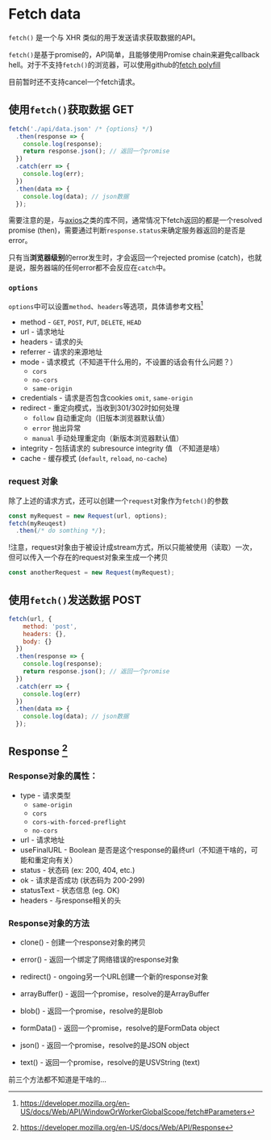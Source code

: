 # Fetch data
`fetch()` 是一个与 XHR 类似的用于发送请求获取数据的API。

`fetch()`是基于promise的，API简单，且能够使用Promise chain来避免callback hell。对于不支持`fetch()`的浏览器，可以使用github的[fetch polyfill](https://github.com/github/fetch)

目前暂时还不支持cancel一个fetch请求。

## 使用`fetch()`获取数据 GET
```javascript
fetch('./api/data.json' /* {options} */)
  .then(response => {
    console.log(response);
    return response.json(); // 返回一个promise
  })
  .catch(err => {
    console.log(err);
  })
  .then(data => {
    console.log(data); // json数据
  });
```

需要注意的是，与[axios](https://github.com/axios/axios)之类的库不同，通常情况下fetch返回的都是一个resolved promise (then)，需要通过判断`response.status`来确定服务器返回的是否是error。

只有当**浏览器级别**的error发生时，才会返回一个rejected promise (catch)，也就是说，服务器端的任何error都不会反应在`catch`中。

### `options`
`options`中可以设置`method`、`headers`等选项，具体请参考文档[^1]

- method - `GET`, `POST`, `PUT`, `DELETE`, `HEAD`
- url - 请求地址
- headers - 请求的头
- referrer - 请求的来源地址
- mode - 请求模式（不知道干什么用的，不设置的话会有什么问题？）
  - `cors`
  - `no-cors`
  - `same-origin`
- credentials - 请求是否包含cookies `omit`, `same-origin`
- redirect - 重定向模式，当收到301/302时如何处理
  - `follow` 自动重定向（旧版本浏览器默认值）
  -  `error` 抛出异常
  - `manual` 手动处理重定向（新版本浏览器默认值）
- integrity - 包括请求的 subresource integrity 值 （不知道是啥）
- cache - 缓存模式 (`default`, `reload`, `no-cache`)

### request 对象

除了上述的请求方式，还可以创建一个`request`对象作为`fetch()`的参数
```javascript
const myRequest = new Request(url, options);
fetch(myReuqest)
  .then(/* do somthing */);
```

!注意，request对象由于被设计成stream方式，所以只能被使用（读取）一次，但可以传入一个存在的request对象来生成一个拷贝
```javascript
const anotherRequest = new Request(myRequest);
```

## 使用`fetch()`发送数据 POST

```javascript
fetch(url, {
    method: 'post',
    headers: {},
    body: {}
  })
  .then(response => {
    console.log(response);
    return response.json(); // 返回一个promise
  })
  .catch(err => {
    console.log(err)
  })
  .then(data => {
    console.log(data); // json数据
  });
```

## Response [^2]
### Response对象的属性：
- type - 请求类型
  - `same-origin`
  - `cors`
  - `cors-with-forced-preflight`
  - `no-cors`
- url - 请求地址
- useFinalURL - Boolean 是否是这个response的最终url（不知道干啥的，可能和重定向有关）
- status - 状态码 (ex: 200, 404, etc.)
- ok - 请求是否成功 (状态码为 200-299)
- statusText - 状态信息 (eg. OK)
- headers - 与response相关的头

### Response对象的方法
- clone() - 创建一个response对象的拷贝
- error() - 返回一个绑定了网络错误的response对象
- redirect() - ongoing另一个URL创建一个新的response对象

- arrayBuffer() - 返回一个promise，resolve的是ArrayBuffer
- blob() - 返回一个promise，resolve的是Blob
- formData() - 返回一个promise，resolve的是FormData object
- json() - 返回一个promise，resolve的是JSON object
- text() - 返回一个promise，resolve的是USVString (text)

前三个方法都不知道是干啥的…

[^1]: https://developer.mozilla.org/en-US/docs/Web/API/WindowOrWorkerGlobalScope/fetch#Parameters
[^2]: https://developer.mozilla.org/en-US/docs/Web/API/Response


